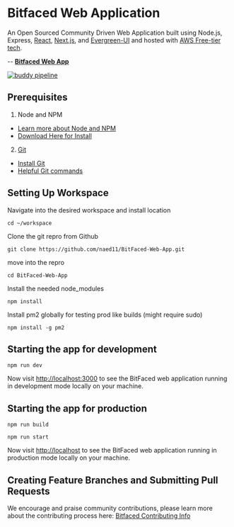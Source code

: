 # Bitfaced Web Application

An Open Sourced Community Driven Web Application built using Node.js, Express, [React](https://reactjs.org/), [Next.js](https://nextjs.org/), and [Evergreen-UI](https://evergreen.segment.com/components) and hosted with [AWS Free-tier tech](https://aws.amazon.com/free/).

-- [**Bitfaced Web App**](https://bitfaced.com)

[![buddy pipeline](https://app.buddy.works/naed11/bitfaced-web-app/pipelines/pipeline/210988/badge.svg?token=1f813d5ab3f0d84aacfcf867ab5568a428c4d69cb8ef30b1f1784d0a3eb9f59b "buddy pipeline")](https://app.buddy.works/naed11/bitfaced-web-app/pipelines/pipeline/210988)


Prerequisites
-----

1. Node and NPM 
  - [Learn more about Node and NPM](https://github.com/naed11/BitFaced-Web-App/wiki/Learn-More-About-Node.js-and-npm)
  - [Download Here for Install](https://nodejs.org/en/download/)
2. [Git](https://git-scm.com/)
  - [Install Git](https://git-scm.com/book/en/v2/Getting-Started-Installing-Git)
  - [Helpful Git commands](https://www.atlassian.com/dam/jcr:8132028b-024f-4b6b-953e-e68fcce0c5fa/atlassian-git-cheatsheet.pdf)

Setting Up Workspace
-----

Navigate into the desired workspace and install location

`cd ~/workspace`

Clone the git repro from Github

`git clone https://github.com/naed11/BitFaced-Web-App.git`

move into the repro

`cd BitFaced-Web-App`

Install the needed node_modules

`npm install`

Install pm2 globally for testing prod like builds (might require sudo)

`npm install -g pm2`

Starting the app for development
-----

`npm run dev`

Now visit [http://localhost:3000](http://localhost:3000) to see the BitFaced web application running in development mode locally on your machine.

Starting the app for production
-----

`npm run build`

`npm run start`

Now visit [http://localhost](http://localhost) to see the BitFaced web application running in production mode locally on your machine.

Creating Feature Branches and Submitting Pull Requests
-----

We encourage and praise community contributions, please learn more about the contributing process here: [Bitfaced Contributing Info](https://github.com/naed11/Bitfaced-Web-App/blob/master/CONTRIBUTING.md)
